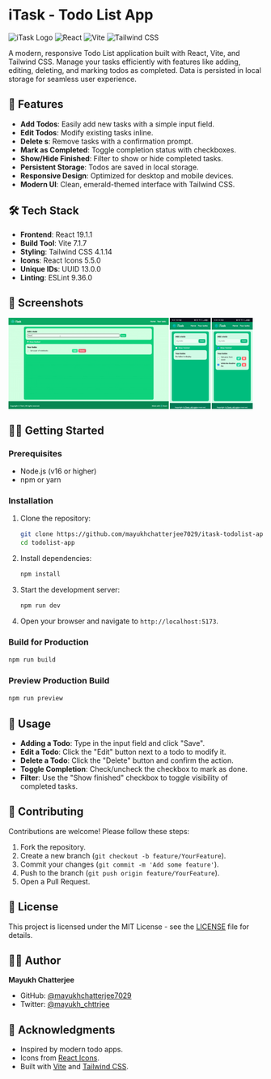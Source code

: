 # iTask - Todo List App

![iTask Logo](https://img.shields.io/badge/iTask-Todo%20App-green?style=for-the-badge&logo=react) ![React](https://img.shields.io/badge/React-19.1.1-blue?style=flat&logo=react) ![Vite](https://img.shields.io/badge/Vite-7.1.7-purple?style=flat&logo=vite) ![Tailwind CSS](https://img.shields.io/badge/Tailwind%20CSS-4.1.14-blue?style=flat&logo=tailwind-css)

A modern, responsive Todo List application built with React, Vite, and Tailwind CSS. Manage your tasks efficiently with features like adding, editing, deleting, and marking todos as completed. Data is persisted in local storage for seamless user experience.

## 🚀 Features

- **Add Todos**: Easily add new tasks with a simple input field.
- **Edit Todos**: Modify existing tasks inline.
- **Delete s**: Remove tasks with a confirmation prompt.
- **Mark as Completed**: Toggle completion status with checkboxes.
- **Show/Hide Finished**: Filter to show or hide completed tasks.
- **Persistent Storage**: Todos are saved in local storage.
- **Responsive Design**: Optimized for desktop and mobile devices.
- **Modern UI**: Clean, emerald-themed interface with Tailwind CSS.

## 🛠️ Tech Stack

- **Frontend**: React 19.1.1
- **Build Tool**: Vite 7.1.7
- **Styling**: Tailwind CSS 4.1.14
- **Icons**: React Icons 5.5.0
- **Unique IDs**: UUID 13.0.0
- **Linting**: ESLint 9.36.0

## 📸 Screenshots

<div style="display:flex; gap:2px">
   <img height="180px" src="/demo/desktop1.gif"/>
   <img height="180px" src="/demo/phone-1.jpg"/>
   <img height="180px" src="/demo/phone-2.jpg"/>
</div>

## 🏃‍♂️ Getting Started

### Prerequisites

- Node.js (v16 or higher)
- npm or yarn

### Installation

1. Clone the repository:
   ```bash
   git clone https://github.com/mayukhchatterjee7029/itask-todolist-app.git
   cd todolist-app
   ```

2. Install dependencies:
   ```bash
   npm install
   ```

3. Start the development server:
   ```bash
   npm run dev
   ```

4. Open your browser and navigate to `http://localhost:5173`.

### Build for Production

```bash
npm run build
```

### Preview Production Build

```bash
npm run preview
```

## 📖 Usage

- **Adding a Todo**: Type in the input field and click "Save".
- **Edit a Todo**: Click the "Edit" button next to a todo to modify it.
- **Delete a Todo**: Click the "Delete" button and confirm the action.
- **Toggle Completion**: Check/uncheck the checkbox to mark as done.
- **Filter**: Use the "Show finished" checkbox to toggle visibility of completed tasks.

## 🤝 Contributing

Contributions are welcome! Please follow these steps:

1. Fork the repository.
2. Create a new branch (`git checkout -b feature/YourFeature`).
3. Commit your changes (`git commit -m 'Add some feature'`).
4. Push to the branch (`git push origin feature/YourFeature`).
5. Open a Pull Request.

## 📄 License

This project is licensed under the MIT License - see the [LICENSE](LICENSE) file for details.

## 👨‍💻 Author

**Mayukh Chatterjee**
- GitHub: [@mayukhchatterjee7029](https://github.com/mayukhchatterjee7029)
- Twitter: [@mayukh_chttrjee](https://twitter.com/mayukh_chttrjee)
  
## 🙏 Acknowledgments

- Inspired by modern todo apps.
- Icons from [React Icons](https://react-icons.github.io/react-icons/).
- Built with [Vite](https://vitejs.dev/) and [Tailwind CSS](https://tailwindcss.com/).
